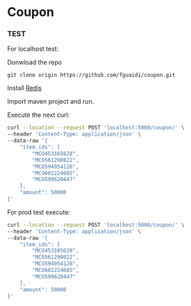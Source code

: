 # Coupon 


### TEST

For localhost test:

Donwload the repo
```git
git clone origin https://github.com/fguaidi/coupon.git
```

Install [Redis](https://redis.io/topics/quickstart)

Import maven project and run. 

Execute the next curl:

```sh
curl --location --request POST 'localhost:5000/coupon/' \
--header 'Content-Type: application/json' \
--data-raw '{
    "item_ids": [
        "MCO453165628",
        "MCO561290822",
        "MCO594954126",
        "MCO602224685",
        "MCO599620447"
    ],
    "amount": 50000
}'
```

For prod test execute:

```sh
curl --location --request POST 'localhost:5000/coupon/' \
--header 'Content-Type: application/json' \
--data-raw '{
    "item_ids": [
        "MCO453165628",
        "MCO561290822",
        "MCO594954126",
        "MCO602224685",
        "MCO599620447"
    ],
    "amount": 50000
}'
```